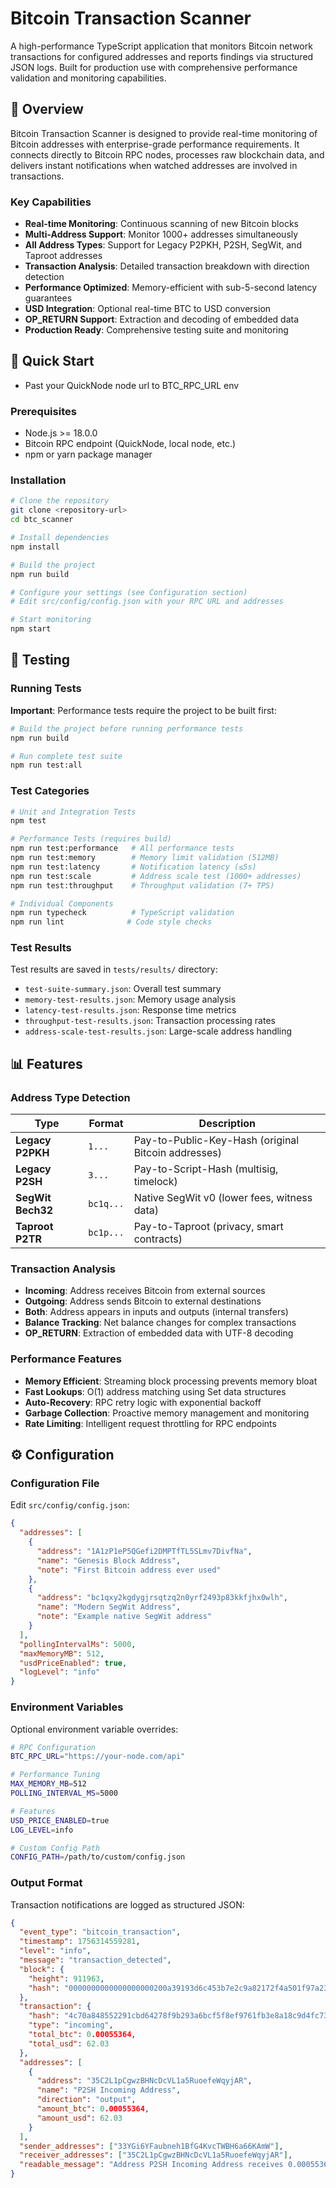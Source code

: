 # Bitcoin Transaction Scanner

A high-performance TypeScript application that monitors Bitcoin network transactions for configured addresses and reports findings via structured JSON logs. Built for production use with comprehensive performance validation and monitoring capabilities.

## 🎯 Overview

Bitcoin Transaction Scanner is designed to provide real-time monitoring of Bitcoin addresses with enterprise-grade performance requirements. It connects directly to Bitcoin RPC nodes, processes raw blockchain data, and delivers instant notifications when watched addresses are involved in transactions.

### Key Capabilities
- **Real-time Monitoring**: Continuous scanning of new Bitcoin blocks
- **Multi-Address Support**: Monitor 1000+ addresses simultaneously
- **All Address Types**: Support for Legacy P2PKH, P2SH, SegWit, and Taproot addresses
- **Transaction Analysis**: Detailed transaction breakdown with direction detection
- **Performance Optimized**: Memory-efficient with sub-5-second latency guarantees
- **USD Integration**: Optional real-time BTC to USD conversion
- **OP_RETURN Support**: Extraction and decoding of embedded data
- **Production Ready**: Comprehensive testing suite and monitoring

## 🚀 Quick Start

- Past your QuickNode node url to BTC_RPC_URL env

### Prerequisites
- Node.js >= 18.0.0
- Bitcoin RPC endpoint (QuickNode, local node, etc.)
- npm or yarn package manager

### Installation

```bash
# Clone the repository
git clone <repository-url>
cd btc_scanner

# Install dependencies
npm install

# Build the project
npm run build

# Configure your settings (see Configuration section)
# Edit src/config/config.json with your RPC URL and addresses

# Start monitoring
npm start
```
## 🧪 Testing

### Running Tests

**Important**: Performance tests require the project to be built first:

```bash
# Build the project before running performance tests
npm run build

# Run complete test suite
npm run test:all
```

### Test Categories

```bash
# Unit and Integration Tests
npm test

# Performance Tests (requires build)
npm run test:performance   # All performance tests
npm run test:memory        # Memory limit validation (512MB)
npm run test:latency       # Notification latency (≤5s)
npm run test:scale         # Address scale test (1000+ addresses)
npm run test:throughput    # Throughput validation (7+ TPS)

# Individual Components
npm run typecheck          # TypeScript validation
npm run lint              # Code style checks
```

### Test Results

Test results are saved in `tests/results/` directory:
- `test-suite-summary.json`: Overall test summary
- `memory-test-results.json`: Memory usage analysis
- `latency-test-results.json`: Response time metrics
- `throughput-test-results.json`: Transaction processing rates
- `address-scale-test-results.json`: Large-scale address handling

## 📊 Features

### Address Type Detection
| Type | Format | Description |
|------|--------|-------------|
| **Legacy P2PKH** | `1...` | Pay-to-Public-Key-Hash (original Bitcoin addresses) |
| **Legacy P2SH** | `3...` | Pay-to-Script-Hash (multisig, timelock) |
| **SegWit Bech32** | `bc1q...` | Native SegWit v0 (lower fees, witness data) |
| **Taproot P2TR** | `bc1p...` | Pay-to-Taproot (privacy, smart contracts) |

### Transaction Analysis
- **Incoming**: Address receives Bitcoin from external sources
- **Outgoing**: Address sends Bitcoin to external destinations
- **Both**: Address appears in inputs and outputs (internal transfers)
- **Balance Tracking**: Net balance changes for complex transactions
- **OP_RETURN**: Extraction of embedded data with UTF-8 decoding

### Performance Features
- **Memory Efficient**: Streaming block processing prevents memory bloat
- **Fast Lookups**: O(1) address matching using Set data structures
- **Auto-Recovery**: RPC retry logic with exponential backoff
- **Garbage Collection**: Proactive memory management and monitoring
- **Rate Limiting**: Intelligent request throttling for RPC endpoints

## ⚙️ Configuration

### Configuration File

Edit `src/config/config.json`:

```json
{
  "addresses": [
    {
      "address": "1A1zP1eP5QGefi2DMPTfTL5SLmv7DivfNa",
      "name": "Genesis Block Address",
      "note": "First Bitcoin address ever used"
    },
    {
      "address": "bc1qxy2kgdygjrsqtzq2n0yrf2493p83kkfjhx0wlh",
      "name": "Modern SegWit Address",
      "note": "Example native SegWit address"
    }
  ],
  "pollingIntervalMs": 5000,
  "maxMemoryMB": 512,
  "usdPriceEnabled": true,
  "logLevel": "info"
}
```

### Environment Variables

Optional environment variable overrides:

```bash
# RPC Configuration
BTC_RPC_URL="https://your-node.com/api"

# Performance Tuning
MAX_MEMORY_MB=512
POLLING_INTERVAL_MS=5000

# Features
USD_PRICE_ENABLED=true
LOG_LEVEL=info

# Custom Config Path
CONFIG_PATH=/path/to/custom/config.json
```

### Output Format

Transaction notifications are logged as structured JSON:

```json
{
  "event_type": "bitcoin_transaction",
  "timestamp": 1756314559281,
  "level": "info",
  "message": "transaction_detected",
  "block": {
    "height": 911963,
    "hash": "0000000000000000000200a39193d6c453b7e2c9a82172f4a501f97a23fdd5c5"
  },
  "transaction": {
    "hash": "4c70a848552291cbd64278f9b293a6bcf5f8ef9761fb3e8a18c9d4fc7375a43f",
    "type": "incoming",
    "total_btc": 0.00055364,
    "total_usd": 62.03
  },
  "addresses": [
    {
      "address": "35C2L1pCgwzBHNcDcVL1a5RuoefeWqyjAR",
      "name": "P2SH Incoming Address",
      "direction": "output",
      "amount_btc": 0.00055364,
      "amount_usd": 62.03
    }
  ],
  "sender_addresses": ["33YGi6YFaubneh1BfG4KvcTWBH6a66KAmW"],
  "receiver_addresses": ["35C2L1pCgwzBHNcDcVL1a5RuoefeWqyjAR"],
  "readable_message": "Address P2SH Incoming Address receives 0.00055364 BTC ($62.03) from 33YGi6YFaubneh1BfG4KvcTWBH6a66KAmW | Legacy P2SH | TX: 4c70a848552291cbd64278f9b293a6bcf5f8ef9761fb3e8a18c9d4fc7375a43f"
}
```
